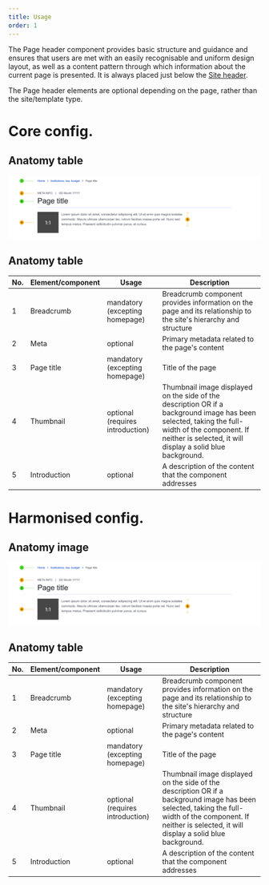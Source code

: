 ```yaml
---
title: Usage
order: 1
---
```

The Page header component provides basic structure and guidance and ensures that users are met with an easily recognisable and uniform design layout, as well as a content pattern through which information about the current page is presented. It is always placed just below the [Site header](http://citnet.tech.ec.europa.eu).

The Page header elements are optional depending on the page, rather than the site/template type.

# Core config.

## Anatomy table

![](/cms-images/eu-page-header-core.png)

## Anatomy table

| No. | Element/component | Usage                            | Description                                                                                                                                                                                                   |
| --- | ----------------- | -------------------------------- | ------------------------------------------------------------------------------------------------------------------------------------------------------------------------------------------------------------- |
| 1   | Breadcrumb        | mandatory (excepting homepage)   | Breadcrumb component provides information on the page and its relationship to the site's hierarchy and structure                                                                                              |
| 2   | Meta              | optional                         | Primary metadata related to the page's content                                                                                                                                                                |
| 3   | Page title        | mandatory (excepting homepage)   | Title of the page                                                                                                                                                                                             |
| 4   | Thumbnail         | optional (requires introduction) | Thumbnail image displayed on the side of the description OR if a background image has been selected, taking the full-width of the component. If neither is selected, it will display a solid blue background. |
| 5   | Introduction      | optional                         | A description of the content that the component addresses                                                                                                                                                     |

# Harmonised config.

## Anatomy image

![](/cms-images/eu-page-header-harmonised.png)

## Anatomy table

| No. | Element/component | Usage                            | Description                                                                                                                                                                                                   |
| --- | ----------------- | -------------------------------- | ------------------------------------------------------------------------------------------------------------------------------------------------------------------------------------------------------------- |
| 1   | Breadcrumb        | mandatory (excepting homepage)   | Breadcrumb component provides information on the page and its relationship to the site's hierarchy and structure                                                                                              |
| 2   | Meta              | optional                         | Primary metadata related to the page's content                                                                                                                                                                |
| 3   | Page title        | mandatory (excepting homepage)   | Title of the page                                                                                                                                                                                             |
| 4   | Thumbnail         | optional (requires introduction) | Thumbnail image displayed on the side of the description OR if a background image has been selected, taking the full-width of the component. If neither is selected, it will display a solid blue background. |
| 5   | Introduction      | optional                         | A description of the content that the component addresses                                                                                                                                                     |
